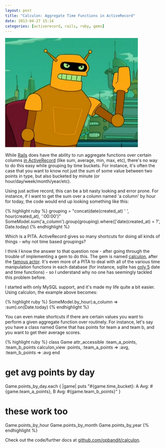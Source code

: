 ```yaml
---
layout: post
title: "Calculon: Aggregate Time Functions in ActiveRecord"
date: 2013-04-27 15:14
categories: [activerecord, rails, ruby, gems]
---
```

<img src="/images/Calculon.png" alt="Calculon" class="postimg floatright" />

While [Rails](http://rubyonrails.org) does have the ability to run aggregate functions over certain columns [in ActiveRecord](http://api.rubyonrails.org/classes/ActiveRecord/Calculations.html) (like sum, average, min, max, etc), there's no way to do this easy while grouping by time buckets.  For instance, it's often the case that you want to know not just the sum of some value between two points in type, but also bucketed by minute (or hour/day/week/month/year/etc).

Using just active record, this can be a bit nasty looking and error prone.  For instance, if I want to get the sum over a column named 'a column' by hour for today, the code would end up looking something like this:

{% highlight ruby %}
grouping = "concat(date(created_at) ' ', hour(created_at), ':00:00')"
SomeModel.sum('a_column').group(grouping).where(['date(created_at) = ?', Date.today)
{% endhighlight %}

Which is a PITA.  ActiveRecord gives so many shortcuts for doing all kinds of things - why not time based groupings?

I think I know the answer to that question now - after going through the trouble of implementing a gem to do this.  The gem is named [calculon](https://github.com/opbandit/calculon), after the [famous actor](http://futurama.wikia.com/wiki/Calculon).  It's even more of a PITA to deal with all of the various time manipulation functions in each database (for instance, sqlite has [only 5](http://www.sqlite.org/lang_datefunc.html) date and time functions) - so I understand why no one has seemingly tackled this problem before.

I started with only MySQL support, and it's made my life quite a bit easier.  Using calculon, the example above becomes:

{% highlight ruby %}
SomeModel.by_hour(:a_column => :sum).on(Date.today)
{% endhighlight %}

You can even make shortcuts if there are certain values you want to perform a given aggregate function over routinely.  For instance, let's say you have a class named Game that has points for team a and team b, and you want to get their average scores.

{% highlight ruby %}
class Game
  attr_accessible :team_a_points, :team_b_points
  calculon_view :points, :team_a_points => :avg, :team_b_points => :avg
end

# get avg points by day
Game.points_by_day.each { |game| 
  puts "#{game.time_bucket}: A Avg: #{game.team_a_points}, B Avg: #{game.team_b_points}"
}

# these work too
Game.points_by_hour
Game.points_by_month
Game.points_by_year
{% endhighlight %}

Check out the code/further docs at [github.com/opbandit/calculon](https://github.com/opbandit/calculon).